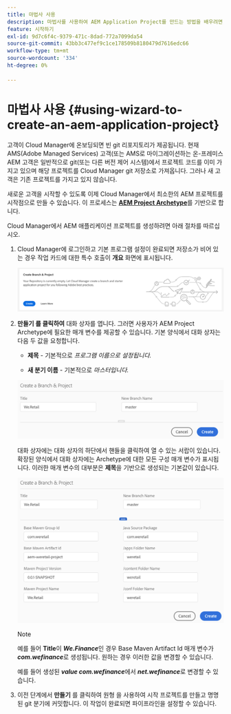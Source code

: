 ```yaml
---
title: 마법사 사용
description: 마법사를 사용하여 AEM Application Project를 만드는 방법을 배우려면 이 페이지를 따르십시오
feature: 시작하기
exl-id: 9d7c6f4c-9379-471c-8dad-772a7099da54
source-git-commit: 43bb3c477ef9c1ce178509b8180479d7616edc66
workflow-type: tm+mt
source-wordcount: '334'
ht-degree: 0%

---
```


# 마법사 사용 {#using-wizard-to-create-an-aem-application-project}

고객이 Cloud Manager에 온보딩되면 빈 git 리포지토리가 제공됩니다. 현재 AMS(Adobe Managed Services) 고객(또는 AMS로 마이그레이션하는 온-프레미스 AEM 고객은 일반적으로 git(또는 다른 버전 제어 시스템)에서 프로젝트 코드를 이미 가지고 있으며 해당 프로젝트를 Cloud Manager git 저장소로 가져옵니다. 그러나 새 고객은 기존 프로젝트를 가지고 있지 않습니다.

새로운 고객을 시작할 수 있도록 이제 Cloud Manager에서 최소한의 AEM 프로젝트를 시작점으로 만들 수 있습니다. 이 프로세스는 [**AEM Project Archetype**](https://github.com/Adobe-Marketing-Cloud/aem-project-archetype)를 기반으로 합니다.


Cloud Manager에서 AEM 애플리케이션 프로젝트를 생성하려면 아래 절차를 따르십시오.

1. Cloud Manager에 로그인하고 기본 프로그램 설정이 완료되면 저장소가 비어 있는 경우 작업 카드에 대한 특수 호출이 **개요** 화면에 표시됩니다.

   ![](assets/image2018-10-3_14-29-44.png)

1. **만들기 를 클릭하여** 대화 상자를 엽니다. 그러면 사용자가 AEM Project Archetype에 필요한 매개 변수를 제공할 수 있습니다. 기본 양식에서 대화 상자는 다음 두 값을 요청합니다.

   * **제목**  - 기본적으로  *프로그램 이름으로 설정됩니다.*

   * **새 분기 이름**  - 기본적으로  *마스터입니다.*

   ![](assets/screen_shot_2018-10-08at55825am.png)

   대화 상자에는 대화 상자의 하단에서 핸들을 클릭하여 열 수 있는 서랍이 있습니다. 확장된 양식에서 대화 상자에는 Archetype에 대한 모든 구성 매개 변수가 표시됩니다. 이러한 매개 변수의 대부분은 **제목**&#x200B;을 기반으로 생성되는 기본값이 있습니다.

   ![](assets/screen_shot_2018-10-08at60032am.png)

   >[!NOTE]
   >
   >예를 들어 **Title**&#x200B;이 ***We.Finance***&#x200B;인 경우 Base Maven Artifact Id 매개 변수가 ***com.wefinance***&#x200B;로 생성됩니다. 원하는 경우 이러한 값을 변경할 수 있습니다.
   >
   >
   >예를 들어 생성된 ***value com.wefinance***&#x200B;에서 ***net.wefinance***&#x200B;로 변경할 수 있습니다.

1. 이전 단계에서 **만들기** 를 클릭하여 원형 을 사용하여 시작 프로젝트를 만들고 명명된 git 분기에 커밋합니다. 이 작업이 완료되면 파이프라인을 설정할 수 있습니다.
